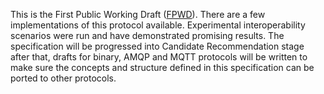 This is the First Public Working Draft
([FPWD](https://www.w3.org/2017/Process-20170301/#working-draft)).
There are a few implementations of this protocol available. Experimental
interoperability scenarios were run and have demonstrated promising results.
The specification will be progressed into Candidate Recommendation stage after
that, drafts for binary, AMQP and MQTT protocols will be written to make sure
the concepts and structure defined in this specification can be ported to other
protocols.